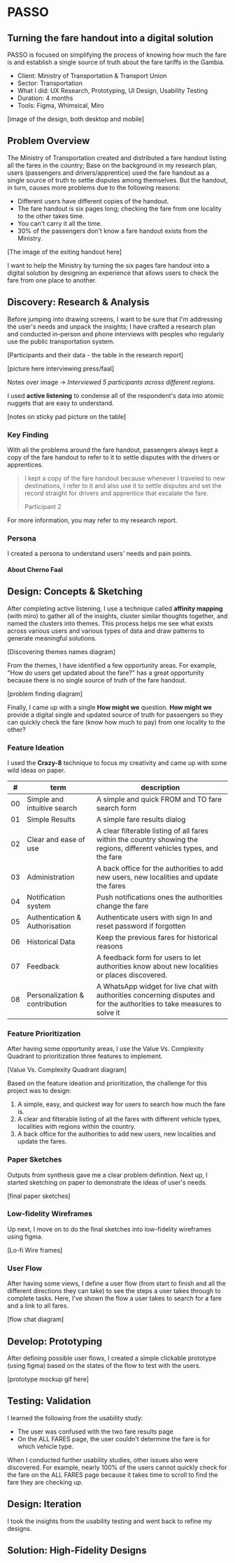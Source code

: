 # PASSO

## Turning the fare handout into a digital solution

PASSO is focused on simplifying the process of knowing how much the fare is and establish a single source of truth about the fare tariffs in the Gambia.

- Client: Ministry of Transportation & Transport Union
- Sector: Transportation
- What I did: UX Research, Prototyping, UI Design, Usability Testing 
- Duration: 4 months
- Tools: Figma, Whimsical, Miro

[image of the design, both desktop and mobile]

## Problem Overview

The Ministry of Transportation created and distributed a fare handout listing all the fares in the country; Base on the background in my research plan, users (passengers and drivers/apprentice) used the fare handout as a single source of truth to settle disputes among themselves. But the handout, in turn, causes more problems due to the following reasons:                                                                                                                                                                                                                                                                                                                                                                                                                                                                                                                                                                                                                                                                                                                                                                                                                                                                                                                                                                                                                                                                                                                                                                                                                                                                                                                                                                                                                                                                                                                                                                                                                                                                                                                                                                                                                                                                                                                                                                                                                                                                                                                                                                                                                                                                                                                                                                                                                                                                                                                                                                                                                                                                                                                                                                                                                                                                                                                                                                                                                                                                                                                                                                                                                                                                                                                                                                                                                                                                                                                                                                                                                                                                                                                                                                                                                                                                                                                                         

- Different users have different copies of the handout.
- The fare handout is six pages long; checking the fare from one locality to the other takes time.
- You can't carry it all the time.
- 30% of the passengers don't know a fare handout exists from the Ministry.

[The image of the exiting handout here]

I want to help the Ministry by turning the six pages fare handout into a digital solution by designing an experience that allows users to check the fare from one place to another.



## Discovery: Research & Analysis

Before jumping into drawing screens, I want to be sure that I'm addressing the user's needs and unpack the insights; I have crafted a research plan and conducted in-person and phone interviews with peoples who regularly use the public transportation system.

[Participants and their data - the table in the research report]

[picture here interviewing press/faal]

Notes over image -> *Interviewed 5 participants across different regions.*

I used **active listening** to condense all of the respondent's data into atomic nuggets that are easy to understand.

[notes on sticky pad picture on the table]

### Key Finding

With all the problems around the fare handout, passengers always
kept a copy of the fare handout to refer to it to settle disputes with the drivers or apprentices.



> I kept a copy of the fare handout because whenever I traveled to new destinations, I refer to it and also use it to settle disputes and set the record straight for drivers and apprentice that escalate the fare.
> 
> Participant 2



For more information, you may refer to my research report.

### Persona

I created a persona to understand users' needs and pain points.

#### About Cherno Faal



## Design: Concepts & Sketching

After completing active listening, I use a technique called **affinity mapping** (with miro) to gather all of the insights, cluster similar thoughts together, and named the clusters into themes. This process helps me see what exists across various users and various types of data and draw patterns to generate meaningful solutions.

[Discovering themes names diagram]  

From the themes, I have identified a few opportunity areas. For example, "How do users get updated about the fare?" has a great opportunity because there is no single source of truth of the fare handout.

[problem finding diagram] 

Finally, I came up with a single **How might we** question. **How might we** provide a digital single and updated source of truth for passengers so they can quickly check the fare (know how much to pay) from one locality to the other?

### Feature Ideation

I used the **Crazy-8** technique to focus my creativity and came up with some wild ideas on paper.

| #    | term                           | description                                                  |
| ---- | ------------------------------ | ------------------------------------------------------------ |
| 00   | Simple and intuitive search    | A simple and quick FROM and TO fare search form              |
| 01   | Simple Results                 | A simple fare results dialog                                 |
| 02   | Clear and ease of use          | A clear filterable listing of all fares within the country showing the regions, different vehicles types, and the fare |
| 03   | Administration                 | A back office for the authorities to add new users, new localities and update the fares |
| 04   | Notification system            | Push notifications ones the authorities change the fare      |
| 05   | Authentication & Authorisation | Authenticate users with sign In and reset password if forgotten |
| 06   | Historical Data                | Keep the previous fares for historical reasons               |
| 07   | Feedback                       | A feedback form for users to let authorities know about new localities or places discovered. |
| 08   | Personalization & contribution | A WhatsApp widget for live chat with authorities concerning disputes and for the authorities to take measures to solve it |

### Feature Prioritization

After having some opportunity areas, I use the Value Vs. Complexity Quadrant to prioritization three features to implement.

 [Value Vs. Complexity Quadrant diagram]

Based on the feature ideation and prioritization, the challenge for this project was to design:

1. A simple, easy, and quickest way for users to search how much the fare is. 
2. A clear and filterable listing of all the fares with different vehicle types, localities with regions within the country. 
3. A back office for the authorities to add new users, new localities and update the fares. 

### Paper Sketches

Outputs from synthesis gave me a clear problem definition. Next up, I started sketching on paper to demonstrate the ideas of user's needs.

[final paper sketches]

### Low-fidelity Wireframes

Up next, I move on to do the final sketches into low-fidelity wireframes using figma.

[Lo-fi Wire frames]

### User Flow

After having some views, I define a user flow (from start to finish and all the different directions they can take) to see the steps a user takes through to complete tasks. Here, I've shown the flow a user takes to search for a fare and a link to all fares.

[flow chat diagram]

## Develop: Prototyping

After defining possible user flows, I created a simple clickable prototype (using figma) based on the states of the flow to test with the users.

[prototype mockup gif here]

## Testing: Validation

I learned the following from the usability study:

- The user was confused with the two fare results page
- On the ALL FARES page, the user couldn't determine the fare is for which vehicle type.

When I conducted further usability studies, other issues also were discovered. For example, nearly 100% of the users cannot quickly check for the fare on the ALL FARES page because it takes time to scroll to find the fare they are checking up.

## Design: Iteration

I took the insights from the usability testing and went back to refine my designs.



## Solution: High-Fidelity Designs